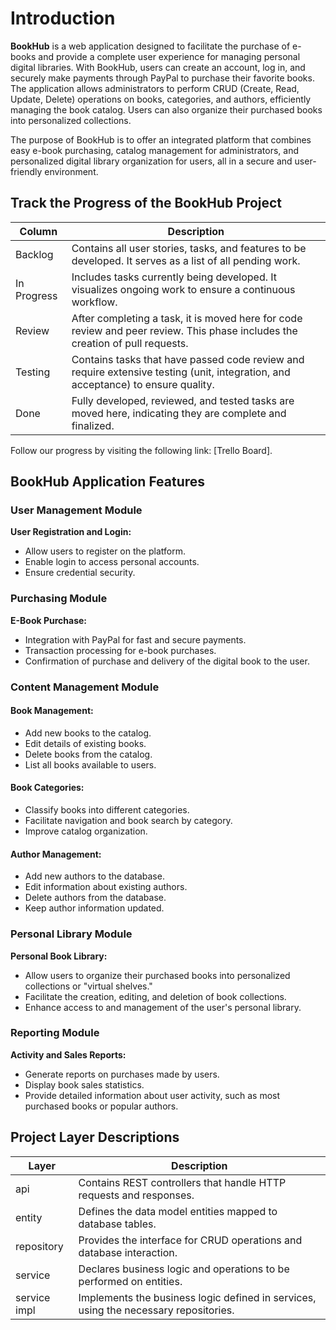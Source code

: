 # Introduction  
**BookHub** is a web application designed to facilitate the purchase of e-books and provide a complete user experience for managing personal digital libraries. With BookHub, users can create an account, log in, and securely make payments through PayPal to purchase their favorite books. The application allows administrators to perform CRUD (Create, Read, Update, Delete) operations on books, categories, and authors, efficiently managing the book catalog. Users can also organize their purchased books into personalized collections.

The purpose of BookHub is to offer an integrated platform that combines easy e-book purchasing, catalog management for administrators, and personalized digital library organization for users, all in a secure and user-friendly environment.

## Track the Progress of the BookHub Project  

| Column        | Description                                                                                                                     |
|---------------|---------------------------------------------------------------------------------------------------------------------------------|
| Backlog       | Contains all user stories, tasks, and features to be developed. It serves as a list of all pending work.                       |
| In Progress   | Includes tasks currently being developed. It visualizes ongoing work to ensure a continuous workflow.                         |
| Review        | After completing a task, it is moved here for code review and peer review. This phase includes the creation of pull requests. |
| Testing       | Contains tasks that have passed code review and require extensive testing (unit, integration, and acceptance) to ensure quality. |
| Done          | Fully developed, reviewed, and tested tasks are moved here, indicating they are complete and finalized.                        |

Follow our progress by visiting the following link: [Trello Board].

## BookHub Application Features  

### User Management Module  
**User Registration and Login:**  
- Allow users to register on the platform.  
- Enable login to access personal accounts.  
- Ensure credential security.  

### Purchasing Module  
**E-Book Purchase:**  
- Integration with PayPal for fast and secure payments.  
- Transaction processing for e-book purchases.  
- Confirmation of purchase and delivery of the digital book to the user.  

### Content Management Module  
#### Book Management:  
- Add new books to the catalog.  
- Edit details of existing books.  
- Delete books from the catalog.  
- List all books available to users.  

#### Book Categories:  
- Classify books into different categories.  
- Facilitate navigation and book search by category.  
- Improve catalog organization.  

#### Author Management:  
- Add new authors to the database.  
- Edit information about existing authors.  
- Delete authors from the database.  
- Keep author information updated.  

### Personal Library Module  
**Personal Book Library:**  
- Allow users to organize their purchased books into personalized collections or "virtual shelves."  
- Facilitate the creation, editing, and deletion of book collections.  
- Enhance access to and management of the user's personal library.  

### Reporting Module  
**Activity and Sales Reports:**  
- Generate reports on purchases made by users.  
- Display book sales statistics.  
- Provide detailed information about user activity, such as most purchased books or popular authors.  

## Project Layer Descriptions  

| Layer          | Description                                                                                     |
|----------------|-------------------------------------------------------------------------------------------------|
| api            | Contains REST controllers that handle HTTP requests and responses.                              |
| entity         | Defines the data model entities mapped to database tables.                                      |
| repository     | Provides the interface for CRUD operations and database interaction.                            |
| service        | Declares business logic and operations to be performed on entities.                             |
| service impl   | Implements the business logic defined in services, using the necessary repositories.            |
